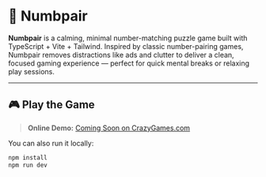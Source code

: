 # 🔢 Numbpair

**Numbpair** is a calming, minimal number-matching puzzle game built with TypeScript + Vite + Tailwind. Inspired by classic number-pairing games, Numbpair removes distractions like ads and clutter to deliver a clean, focused gaming experience — perfect for quick mental breaks or relaxing play sessions.

---

## 🎮 Play the Game

> **Online Demo:** [Coming Soon on CrazyGames.com](https://developer.crazygames.com)

You can also run it locally:

```bash
npm install
npm run dev

